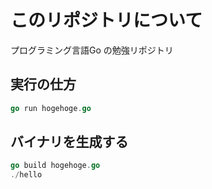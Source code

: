 # このリポジトリについて

プログラミング言語Go の勉強リポジトリ  

## 実行の仕方

```go
go run hogehoge.go
```

## バイナリを生成する

```go
go build hogehoge.go
./hello
```
